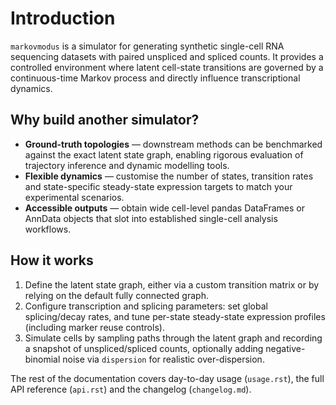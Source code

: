 # Introduction

`markovmodus` is a simulator for generating synthetic single-cell RNA sequencing
datasets with paired unspliced and spliced counts. It provides a controlled
environment where latent cell-state transitions are governed by a
continuous-time Markov process and directly influence transcriptional dynamics.

## Why build another simulator?

- **Ground-truth topologies** — downstream methods can be benchmarked against
  the exact latent state graph, enabling rigorous evaluation of trajectory
  inference and dynamic modelling tools.
- **Flexible dynamics** — customise the number of states, transition rates and
  state-specific steady-state expression targets to match your experimental scenarios.
- **Accessible outputs** — obtain wide cell-level pandas DataFrames or AnnData objects that
  slot into established single-cell analysis workflows.

## How it works

1. Define the latent state graph, either via a custom transition matrix or by
   relying on the default fully connected graph.
2. Configure transcription and splicing parameters: set global splicing/decay rates,
   and tune per-state steady-state expression profiles (including marker reuse controls).
3. Simulate cells by sampling paths through the latent graph and recording a
   snapshot of unspliced/spliced counts, optionally adding negative-binomial noise via ``dispersion`` for realistic over-dispersion.

The rest of the documentation covers day-to-day usage (`usage.rst`), the full
API reference (`api.rst`) and the changelog (`changelog.md`).
